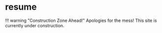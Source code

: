 # resume

!!! warning "Construction Zone Ahead!"
	Apologies for the mess! This site is currently under construction.